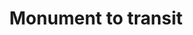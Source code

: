---
pid: CH620
title: Monument to transit
location_transcription: 30th Street Station
zipcode: '19141'
outside_phl: 
neighborhood: Logan
age: '70'
age_range: 70+
instagram: 
image_file_name: CH_620.jpg
proposal_transcription: A monument celebrating the variety of public transit in this
  city. With the buses, trolleys, subway, trains, rent-a-bike and rent-a-car there
  are so many ways for Philadelphians to get around
topic: Philadelphia
topic_summary: '0'
type: Other No Form
keywords_other: transit
credit: Andy + Yrrell
image_labels: 
twitter: 
facebook: 
permalink: "/monuments/ch620/"
layout: item-page
---